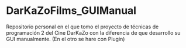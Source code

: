 # DarKaZoFilms_GUIManual
Repositorio personal en el que tomo el proyecto de técnicas de programación 2 del Cine DarKaZo con la diferencia de que desarrollo su GUI manualmente. (En el otro se hare con Plugin)
